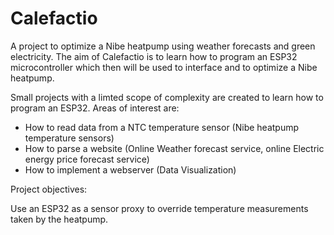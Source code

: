 # Calefactio
A project to optimize a Nibe heatpump using weather forecasts and green electricity.
The aim of Calefactio is to learn how to program an ESP32 microcontroller which then will be used to interface and to optimize a Nibe heatpump.

Small projects with a limted scope of complexity are created to learn how to program an ESP32. Areas of interest are:

* How to read data from a NTC temperature sensor (Nibe heatpump temperature sensors)
* How to parse a website (Online Weather forecast service, online Electric energy price forecast service) 
* How to implement a webserver (Data Visualization)


Project objectives:

Use an ESP32 as a sensor proxy to override temperature measurements taken by the heatpump.
